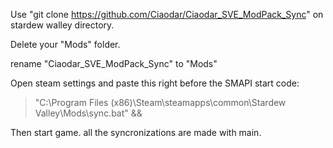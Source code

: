 Use "git clone https://github.com/Ciaodar/Ciaodar_SVE_ModPack_Sync" on stardew walley directory. 

Delete your "Mods" folder. 

rename "Ciaodar_SVE_ModPack_Sync" to "Mods"

Open steam settings and paste this right before the SMAPI start code:
>  "C:\Program Files (x86)\Steam\steamapps\common\Stardew Valley\Mods\sync.bat" &&

Then start game. all the syncronizations are made with main.
